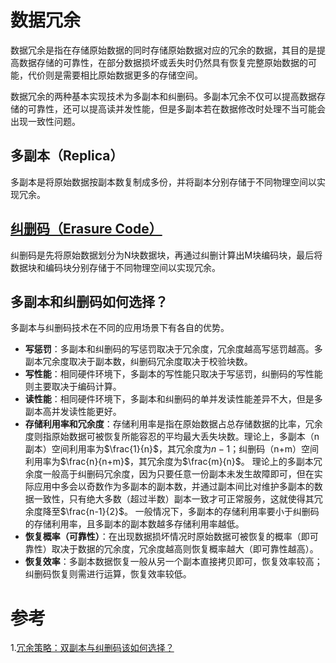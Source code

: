 # 数据冗余
数据冗余是指在存储原始数据的同时存储原始数据对应的冗余的数据，其目的是提高数据存储的可靠性，在部分数据损坏或丢失时仍然具有恢复完整原始数据的可能，代价则是需要相比原始数据更多的存储空间。

数据冗余的两种基本实现技术为多副本和纠删码。多副本冗余不仅可以提高数据存储的可靠性，还可以提高读并发性能，但是多副本若在数据修改时处理不当可能会出现一致性问题。

## 多副本（Replica）
多副本是将原始数据按副本数复制成多份，并将副本分别存储于不同物理空间以实现冗余。

## [纠删码（Erasure Code）](./纠删码.md)
纠删码是先将原始数据划分为N块数据块，再通过纠删计算出M块编码块，最后将数据块和编码块分别存储于不同物理空间以实现冗余。

## 多副本和纠删码如何选择？
多副本与纠删码技术在不同的应用场景下有各自的优势。
- **写惩罚**：多副本和纠删码的写惩罚取决于冗余度，冗余度越高写惩罚越高。多副本冗余度取决于副本数，纠删码冗余度取决于校验块数。
- **写性能**：相同硬件环境下，多副本的写性能只取决于写惩罚，纠删码的写性能则主要取决于编码计算。
- **读性能**：相同硬件环境下，多副本和纠删码的单并发读性能差异不大，但是多副本高并发读性能更好。
- **存储利用率和冗余度**：存储利用率是指在原始数据占总存储数据的比率，冗余度则指原始数据可被恢复所能容忍的平均最大丢失块数。理论上，多副本（n副本）空间利用率为$\frac{1}{n}$，其冗余度为$n-1$；纠删码（n+m）空间利用率为$\frac{n}{n+m}$，其冗余度为$\frac{m}{n}$。
理论上的多副本冗余度一般高于纠删码冗余度，因为只要任意一份副本未发生故障即可，但在实际应用中多会以奇数作为多副本的副本数，并通过副本间比对维护多副本的数据一致性，只有绝大多数（超过半数）副本一致才可正常服务，这就使得其冗余度降至$\frac{n-1}{2}$。
一般情况下，多副本的存储利用率要小于纠删码的存储利用率，且多副本的副本数越多存储利用率越低。
- **恢复概率（可靠性）**：在出现数据损坏情况时原始数据可被恢复的概率（即可靠性）取决于数据的冗余度，冗余度越高则恢复概率越大（即可靠性越高）。
- **恢复效率**：多副本数据恢复一般从另一个副本直接拷贝即可，恢复效率较高；纠删码恢复则需进行运算，恢复效率较低。

# 参考
1.[冗余策略：双副本与纠删码该如何选择？](https://www.sohu.com/a/438639905_120873674)
